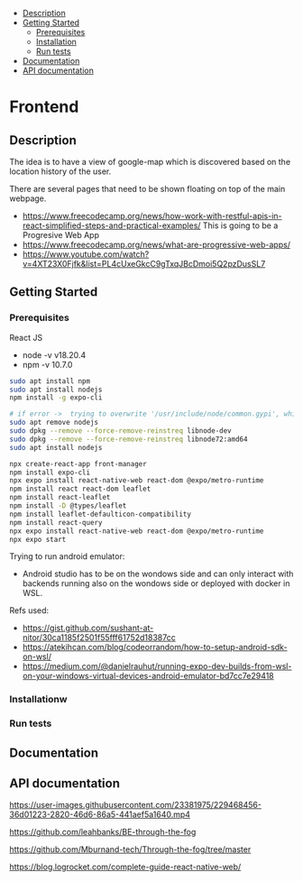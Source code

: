   - [Description](#description)
  - [Getting Started](#getting-started)
    - [Prerequisites](#prerequisites)
    - [Installation](#installation)
    - [Run tests](#run-tests)
  - [Documentation](#documentation)
  - [API documentation](#api-documentation)

# Frontend

## Description

The idea is to have a view of google-map which is discovered based on the location history of the user.

There are several pages that need to be shown floating on top of the main webpage.
- https://www.freecodecamp.org/news/how-work-with-restful-apis-in-react-simplified-steps-and-practical-examples/
This is going to be a Progresive Web App
- https://www.freecodecamp.org/news/what-are-progressive-web-apps/
- https://www.youtube.com/watch?v=4XT23X0Fjfk&list=PL4cUxeGkcC9gTxqJBcDmoi5Q2pzDusSL7

## Getting Started


### Prerequisites

React JS
- node -v v18.20.4
- npm -v 10.7.0

```bash
sudo apt install npm
sudo apt install nodejs
npm install -g expo-cli

# if error ->  trying to overwrite '/usr/include/node/common.gypi', which is also in package libnode-dev 12.22.9~dfsg-1ubuntu3.6
sudo apt remove nodejs
sudo dpkg --remove --force-remove-reinstreq libnode-dev
sudo dpkg --remove --force-remove-reinstreq libnode72:amd64
sudo apt install nodejs
```

```bash
npx create-react-app front-manager
npm install expo-cli
npx expo install react-native-web react-dom @expo/metro-runtime
npm install react react-dom leaflet
npm install react-leaflet
npm install -D @types/leaflet
npm install leaflet-defaulticon-compatibility
npm install react-query
npx expo install react-native-web react-dom @expo/metro-runtime
npx expo start
```

Trying to run android emulator: 
- Android studio has to be on the wondows side and can only interact with backends running also on the wondows side or deployed with docker in WSL.

Refs used:
- https://gist.github.com/sushant-at-nitor/30ca1185f2501f55fff61752d18387cc
- https://atekihcan.com/blog/codeorrandom/how-to-setup-android-sdk-on-wsl/
- https://medium.com/@danielrauhut/running-expo-dev-builds-from-wsl-on-your-windows-virtual-devices-android-emulator-bd7cc7e29418


### Installationw


### Run tests


## Documentation


## API documentation

https://user-images.githubusercontent.com/23381975/229468456-36d01223-2820-46d6-86a5-441aef5a1640.mp4

https://github.com/leahbanks/BE-through-the-fog

https://github.com/Mburnand-tech/Through-the-fog/tree/master

https://blog.logrocket.com/complete-guide-react-native-web/